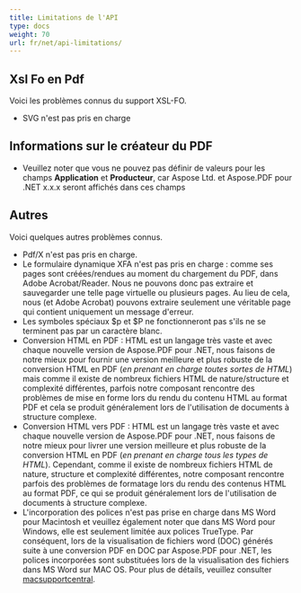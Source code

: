 ```yaml
---
title: Limitations de l'API
type: docs
weight: 70
url: fr/net/api-limitations/
---
```


## **Xsl Fo en Pdf**
Voici les problèmes connus du support XSL-FO.

- SVG n'est pas pris en charge
## **Informations sur le créateur du PDF**
- Veuillez noter que vous ne pouvez pas définir de valeurs pour les champs **Application** et **Producteur**, car Aspose Ltd. et Aspose.PDF pour .NET x.x.x seront affichés dans ces champs
## **Autres**
Voici quelques autres problèmes connus.

- Pdf/X n'est pas pris en charge.
- Le formulaire dynamique XFA n'est pas pris en charge : comme ses pages sont créées/rendues au moment du chargement du PDF, dans Adobe Acrobat/Reader. Nous ne pouvons donc pas extraire et sauvegarder une telle page virtuelle ou plusieurs pages. Au lieu de cela, nous (et Adobe Acrobat) pouvons extraire seulement une véritable page qui contient uniquement un message d'erreur.
- Les symboles spéciaux $p et $P ne fonctionneront pas s'ils ne se terminent pas par un caractère blanc.
- Conversion HTML en PDF : HTML est un langage très vaste et avec chaque nouvelle version de Aspose.PDF pour .NET, nous faisons de notre mieux pour fournir une version meilleure et plus robuste de la conversion HTML en PDF (*en prenant en charge toutes sortes de HTML*) mais comme il existe de nombreux fichiers HTML de nature/structure et complexité différentes, parfois notre composant rencontre des problèmes de mise en forme lors du rendu du contenu HTML au format PDF et cela se produit généralement lors de l'utilisation de documents à structure complexe.
- Conversion HTML vers PDF : HTML est un langage très vaste et avec chaque nouvelle version de Aspose.PDF pour .NET, nous faisons de notre mieux pour livrer une version meilleure et plus robuste de la conversion HTML en PDF (*en prenant en charge tous les types de HTML*). Cependant, comme il existe de nombreux fichiers HTML de nature, structure et complexité différentes, notre composant rencontre parfois des problèmes de formatage lors du rendu des contenus HTML au format PDF, ce qui se produit généralement lors de l'utilisation de documents à structure complexe.
- L'incorporation des polices n'est pas prise en charge dans MS Word pour Macintosh et veuillez également noter que dans MS Word pour Windows, elle est seulement limitée aux polices TrueType. Par conséquent, lors de la visualisation de fichiers word (DOC) générés suite à une conversion PDF en DOC par Aspose.PDF pour .NET, les polices incorporées sont substituées lors de la visualisation des fichiers dans MS Word sur MAC OS. Pour plus de détails, veuillez consulter [macsupportcentral](http://www.macsupportcentral.com/2012/05/embed-fonts-microsoft-office-word-files/).
